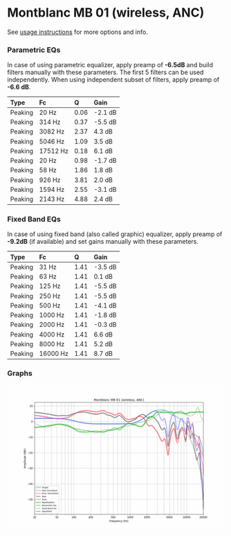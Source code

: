 # Montblanc MB 01 (wireless, ANC)
See [usage instructions](https://github.com/jaakkopasanen/AutoEq#usage) for more options and info.

### Parametric EQs
In case of using parametric equalizer, apply preamp of **-6.5dB** and build filters manually
with these parameters. The first 5 filters can be used independently.
When using independent subset of filters, apply preamp of **-6.6 dB**.

| Type    | Fc       |    Q | Gain    |
|:--------|:---------|:-----|:--------|
| Peaking | 20 Hz    | 0.06 | -2.1 dB |
| Peaking | 314 Hz   | 0.37 | -5.5 dB |
| Peaking | 3082 Hz  | 2.37 | 4.3 dB  |
| Peaking | 5046 Hz  | 1.09 | 3.5 dB  |
| Peaking | 17512 Hz | 0.18 | 6.1 dB  |
| Peaking | 20 Hz    | 0.98 | -1.7 dB |
| Peaking | 58 Hz    | 1.86 | 1.8 dB  |
| Peaking | 926 Hz   | 3.81 | 2.0 dB  |
| Peaking | 1594 Hz  | 2.55 | -3.1 dB |
| Peaking | 2143 Hz  | 4.88 | 2.4 dB  |

### Fixed Band EQs
In case of using fixed band (also called graphic) equalizer, apply preamp of **-9.2dB**
(if available) and set gains manually with these parameters.

| Type    | Fc       |    Q | Gain    |
|:--------|:---------|:-----|:--------|
| Peaking | 31 Hz    | 1.41 | -3.5 dB |
| Peaking | 63 Hz    | 1.41 | 0.1 dB  |
| Peaking | 125 Hz   | 1.41 | -5.5 dB |
| Peaking | 250 Hz   | 1.41 | -5.5 dB |
| Peaking | 500 Hz   | 1.41 | -4.1 dB |
| Peaking | 1000 Hz  | 1.41 | -1.8 dB |
| Peaking | 2000 Hz  | 1.41 | -0.3 dB |
| Peaking | 4000 Hz  | 1.41 | 6.6 dB  |
| Peaking | 8000 Hz  | 1.41 | 5.2 dB  |
| Peaking | 16000 Hz | 1.41 | 8.7 dB  |

### Graphs
![](./Montblanc%20MB%2001%20(wireless,%20ANC).png)